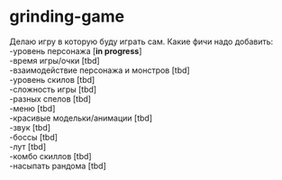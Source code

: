 # grinding-game
Делаю игру в которую буду играть сам.
Какие фичи надо добавить:  
-уровень персонажа [**in progress**]  
-время игры/очки [tbd]  
-взаимодействие персонажа и монстров [tbd]  
-уровень скилов [tbd]  
-сложность игры [tbd]  
-разных спелов [tbd]  
-меню [tbd]  
-красивые модельки/анимации [tbd]  
-звук [tbd]  
-боссы [tbd]  
-лут [tbd]  
-комбо скиллов [tbd]  
-насыпать рандома [tbd]  

